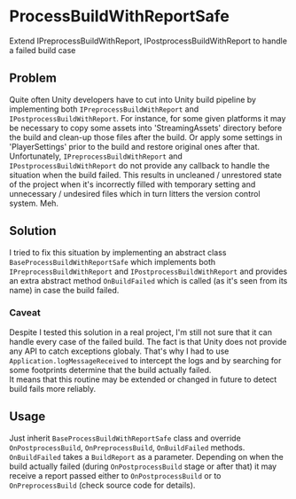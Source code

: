 # ProcessBuildWithReportSafe
Extend IPreprocessBuildWithReport, IPostprocessBuildWithReport to handle a failed build case

## Problem
Quite often Unity developers have to cut into Unity build pipeline by implementing both `IPreprocessBuildWithReport` and `IPostprocessBuildWithReport`. For instance, for some given platforms it may be necessary to copy some assets into 'StreamingAssets' directory before the build and clean-up those files after the build. Or apply some settings in 'PlayerSettings' prior to the build and restore original ones after that.  
Unfortunately, `IPreprocessBuildWithReport` and `IPostprocessBuildWithReport` do not provide any callback to handle the situation when the build failed. This results in uncleaned / unrestored state of the project when it's incorrectly filled with temporary setting and unnecessary / undesired files which in turn litters the version control system. Meh.

## Solution
I tried to fix this situation by implementing an abstract class `BaseProcessBuildWithReportSafe` which implements both `IPreprocessBuildWithReport` and `IPostprocessBuildWithReport` and provides an extra abstract method `OnBuildFailed` which is called (as it's seen from its name) in case the build failed.

### Caveat
Despite I tested this solution in a real project, I'm still not sure that it can handle every case of the failed build. The fact is that Unity does not provide any API to catch exceptions globaly. That's why I had to use `Application.logMessageReceived` to intercept the logs and by searching for some footprints determine that the build actually failed.  
It means that this routine may be extended or changed in future to detect build fails more reliably.

## Usage
Just inherit `BaseProcessBuildWithReportSafe` class and override `OnPostprocessBuild`, `OnPreprocessBuild`, `OnBuildFailed` methods.  
`OnBuildFailed` takes a `BuildReport` as a parameter. Depending on when the build actually failed (during `OnPostprocessBuild` stage or after that) it may receive a report passed either to `OnPostprocessBuild` or to `OnPreprocessBuild` (check source code for details).
